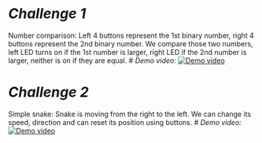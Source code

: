 # _Challenge 1_
Number comparison:
	Left 4 buttons represent the 1st binary number, right 4 buttons represent the 2nd binary number.
	We compare those two numbers, left LED turns on if the 1st number is larger, right LED if the 2nd number is larger, neither is on if they are equal.
	# _Demo video:_
	[![Demo video](https://img.youtube.com/vi/wWPfPyas37A/0.jpg)](https://www.youtube.com/watch?v=wWPfPyas37A)

# _Challenge 2_
Simple snake:
	Snake is moving from the right to the left. We can change its speed, direction and can reset its position using buttons.
	# _Demo video:_
	[![Demo video](https://img.youtube.com/vi/L0NwN2ZMpdU/0.jpg)](https://www.youtube.com/watch?v=L0NwN2ZMpdU)	